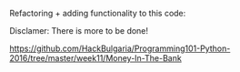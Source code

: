 Refactoring + adding functionality to this code:

Disclamer: There is more to be done!

https://github.com/HackBulgaria/Programming101-Python-2016/tree/master/week11/Money-In-The-Bank

